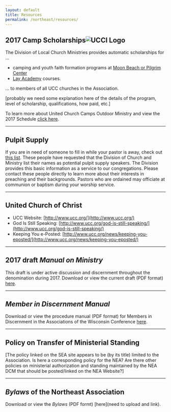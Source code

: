 ```yaml
---
layout: default
title: Resources
permalink: /northeast/resources/
---
```


## 2017 Camp Scholarships![UCCI Logo]({{site.url}}/neaweb/assets/images/ucci-logo.jpg)

The Division of Local Church Ministries provides automatic scholarships for &hellip;

* camping and youth faith formation programs at [Moon Beach or Pilgrim Center](http://ucci.org)
* [Lay Academy](http://www.wcucc.org/programs-education/lay-academy/) courses.

&hellip; to members of all UCC churches in the Association.

\[probably we need some explanation here of the details of the program, level of scholarship, qualifications, how paid, etc.\]

To learn more about United Church Camps Outdoor Ministry and view the 2017 Schedule [click here](https://www.ucci.org/).

---

## Pulpit Supply

If you are in need of someone to fill in while your pastor is away, check out [this list](http://r20.rs6.net/tn.jsp?f=001oaH8y1kDp1_RYWpXiEtijEc0-n05QZ4liDQVZPu6JOGrzecXpWsao2hBTzTE2vGXUJ9fyd1QvHOXKXxm3W4EExEmxAq6iU8KOz9qvNuZIg6nhMlyuapUC7kbnQcGKfuGJJAQr7zlKCHszjKMf7JL3eMhZxrhFmRhzmnux100om5LVi_pyxSI5U7B9bfHdsoVohEzMfTFQw7_jhrA-Nm-S5Dre3wpXFqn6ZsIkxAsm7h5IBWHWMxAJ_lYD4F1hZux&c=egivAvYmPQZHTlwacG3dZ2PA4BLiCvjIS3paDjDcbHOPgS9YC02fqg==&ch=tDVqPvGO-LTTKmWTWX2UsvUrohXwkCqmE7_I7_-SUx5EFuLcUGb6RQ==). These people have requested that the Division of Church and Ministry list their names as potential pulpit supply speakers. The Division provides this basic information as a service to our congregations. Please contact these people directly to learn more about their interests in preaching and their backgrounds. Pastors who are ordained may officiate at communion or baptism during your worship service.

---

## United Church of Christ

* UCC Website: [http://www.ucc.org/](http://www.ucc.org/)
* God Is Still Speaking: [http://www.ucc.org/god-is-still-speaking/](http://www.ucc.org/god-is-still-speaking/)
* Keeping You e-Posted: [http://www.ucc.org/news/keeping-you-eposted/](http://www.ucc.org/news/keeping-you-eposted/)

---

## 2017 draft _Manual on Ministry_

This draft is under active discussion and discernment throughout the denomination during 2017. Download or view the current draft \(PDF format\) [here](http://www.uccfiles.com/pdf/2017-drafted-MOM.pdf).

---

## _Member in Discernment Manual_

Download or view the procedure manual (PDF format) for Members in Discernment in the Associations of the Wisconsin Conference [here](https://drive.google.com/file/d/0B1Jou0cFEWCWUUNBVzdlWC1IVjQ/view).

---

## Policy on Transfer of Ministerial Standing

\[The policy linked on the SEA site appears to be (by its title) limited to the Association. Is here a corresponding policy for the NEA? Are there other policies on ministerial authorization and standing maintained by the NEA DCM that should be posted/linked on the NEA Website?\]

---

## _Bylaws_ of the Northeast Association

Download or view the _Bylaws_ \(PDF formt\) [here](need to upload and link).
